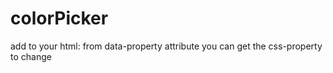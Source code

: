 # colorPicker
add to your html:
    <script type = "text/javascript">
    	window.addEventListener('load',function(){
            initColorPicker(html-element{document.body},'css-property{color or background-color}','start text');
        });
    </script>
from data-property attribute you can get the css-property to change
